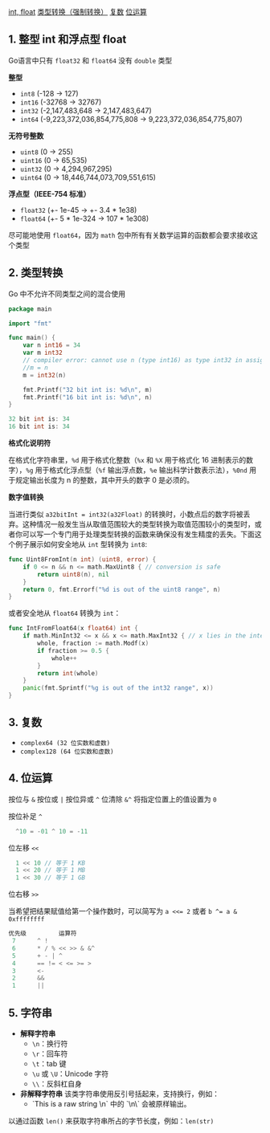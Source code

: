[int, float](#1-整型-int-和浮点型-float)
[类型转换（强制转换）](#2-类型转换)
[复数](#3-复数)
[位运算](#4-位运算)
[](#)

## 1. 整型 int 和浮点型 float

Go语言中只有 `float32` 和 `float64` 没有 `double` 类型

**整型**

- `int8` (-128 -> 127)
- `int16` (-32768 -> 32767)
- `int32` (-2,147,483,648 -> 2,147,483,647)
- `int64` (-9,223,372,036,854,775,808 -> 9,223,372,036,854,775,807)

**无符号整数**

- `uint8` (0 -> 255)
- `uint16` (0 -> 65,535)
- `uint32` (0 -> 4,294,967,295)
- `uint64` (0 -> 18,446,744,073,709,551,615)

**浮点型（IEEE-754 标准）**

- `float32` (+- 1e-45 -> +- 3.4 * 1e38)
- `float64` (+- 5 * 1e-324 -> 107 * 1e308)

尽可能地使用 `float64`，因为 `math` 包中所有有关数学运算的函数都会要求接收这个类型


## 2. 类型转换

Go 中不允许不同类型之间的混合使用

```go
package main

import "fmt"

func main() {
	var n int16 = 34
	var m int32
	// compiler error: cannot use n (type int16) as type int32 in assignment
	//m = n
	m = int32(n)

	fmt.Printf("32 bit int is: %d\n", m)
	fmt.Printf("16 bit int is: %d\n", n)
}
```

```go
32 bit int is: 34
16 bit int is: 34
```

**格式化说明符**

在格式化字符串里，`%d` 用于格式化整数（`%x` 和 `%X` 用于格式化 16 进制表示的数字），`%g` 用于格式化浮点型（`%f` 输出浮点数，`%e` 输出科学计数表示法），`%0nd` 用于规定输出长度为 n 的整数，其中开头的数字 0 是必须的。

**数字值转换**

当进行类似 `a32bitInt = int32(a32Float)` 的转换时，小数点后的数字将被丢弃。这种情况一般发生当从取值范围较大的类型转换为取值范围较小的类型时，或者你可以写一个专门用于处理类型转换的函数来确保没有发生精度的丢失。下面这个例子展示如何安全地从 `int` 型转换为 `int8`: 

```go
func Uint8FromInt(n int) (uint8, error) {
	if 0 <= n && n <= math.MaxUint8 { // conversion is safe
		return uint8(n), nil
	}
	return 0, fmt.Errorf("%d is out of the uint8 range", n)
}
```

或者安全地从 `float64` 转换为 `int`：

```go
func IntFromFloat64(x float64) int {
	if math.MinInt32 <= x && x <= math.MaxInt32 { // x lies in the integer range
		whole, fraction := math.Modf(x)
		if fraction >= 0.5 {
			whole++
		}
		return int(whole)
	}
	panic(fmt.Sprintf("%g is out of the int32 range", x))
}
```

## 3. 复数

- `complex64 (32 位实数和虚数)`
- `complex128 (64 位实数和虚数)`

## 4. 位运算

按位与 `&`
按位或 `|`
按位异或 `^`
位清除 `&^`  将指定位置上的值设置为 `0`

按位补足 `^`

```go
  ^10 = -01 ^ 10 = -11
```

位左移 `<<`

```go
  1 << 10 // 等于 1 KB
  1 << 20 // 等于 1 MB
  1 << 30 // 等于 1 GB
```

位右移 `>>`

当希望把结果赋值给第一个操作数时，可以简写为 `a <<= 2` 或者 `b ^= a & 0xffffffff`


```go
优先级      	运算符
 7 		^ !
 6 		* / % << >> & &^
 5 		+ - | ^
 4 		== != < <= >= >
 3 		<-
 2 		&&
 1 		||
```
## 5. 字符串    

- **解释字符串**
    - `\n`：换行符
    - `\r`：回车符
    - `\t`：tab 键
    - `\u` 或 `\U`：Unicode 字符
    - `\\`：反斜杠自身
- **非解释字符串**
    该类字符串使用反引号括起来，支持换行，例如：
    - \`This is a raw string \n\` 中的 \`\n\\` 会被原样输出。


以通过函数 `len()` 来获取字符串所占的字节长度，例如：`len(str)`
